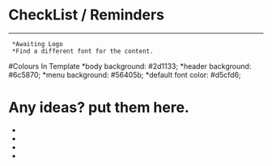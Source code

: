 # CheckList / Reminders
---
     *Awaiting Logo
     *Find a different font for the content. 




#Colours In Template
   *body background: #2d1133;
   *header background: #6c5870;
   *menu background: #56405b;
   *default font color: #d5cfd6;





# Any ideas? put them here. 
   * 
   * 
   * 
   *   
